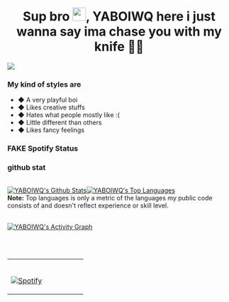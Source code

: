 <h1 align="center">Sup bro <img src="https://raw.githubusercontent.com/MartinHeinz/MartinHeinz/master/wave.gif" width="30px">, YABOIWQ here i just wanna say ima chase you with my knife 🌚🔪</h1>
<img src="https://user-images.githubusercontent.com/84565593/136684130-9bd59f62-bdb2-458f-ab3c-78d3fe5185b7.jpg"/>


### My kind of styles are
- ◆ A very playful boi
- ◆ Likes creative stuffs
- ◆ Hates what people mostly like :(
- ◆ Little different than others
- ◆ Likes fancy feelings


### FAKE Spotify Status
<table width="100%"> 
  <tr>
  <td width="50%">
      
&nbsp; <br> [![Spotify](https://novatorem.vercel.app/api/spotify)](https://open.spotify.com/user/31jon5wjazxpk7eteguj6vo3vrom)

  </td>

### github stat
  <br/>
    <a href="https://github.com/warrayquipsome/github-readme-stats"><img alt="YABOIWQ's Github Stats" src="https://github-readme-stats.vercel.app/api?username=warrayquipsome&show_icons=true&count_private=true&theme=react&hide_border=true&bg_color=0D1117" /></a>
  <a href="https://github.com/warrayquipsome/github-readme-stats"><img alt="YABOIWQ's Top Languages" src="https://github-readme-stats.vercel.app/api/top-langs/?username=warrayquipsome&langs_count=8&count_private=true&layout=compact&theme=react&hide_border=true&bg_color=0D1117" /></a>
  <br/>
  <b>Note:</b> Top languages is only a metric of the languages my public code consists of and doesn't reflect experience or skill level.


<br/>
<br/>

<a href="https://github.com/warrayquipsome/github-readme-activity-graph"><img alt="YABOIWQ's Activity Graph" src="https://activity-graph.herokuapp.com/graph?username=warrayquipsome&bg_color=0D1117&color=5BCDEC&line=5BCDEC&point=FFFFFF&hide_border=true" /></a>

<br/>
<br/>
